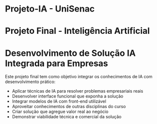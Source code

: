 # Projeto-IA - UniSenac
# Projeto Final - Inteligência Artificial
# Desenvolvimento de Solução IA Integrada para Empresas

Este projeto final tem como objetivo integrar os conhecimentos de IA com desenvolvimento prático:
- Aplicar técnicas de IA para resolver problemas empresariais reais
- Desenvolver interface funcional que exponha a solução
- Integrar modelos de IA com front-end utilizável
- Aproveitar conhecimentos de outras disciplinas do curso
- Criar solução que agregue valor real ao negócio
- Demonstrar viabilidade técnica e comercial da solução


